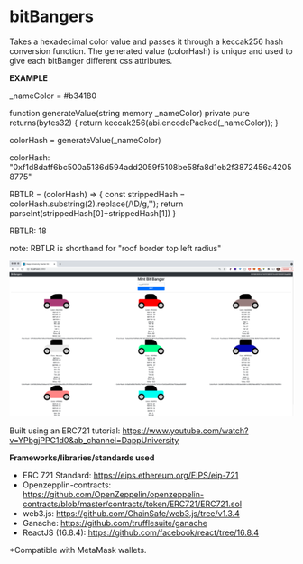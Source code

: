 # bitBangers

Takes a hexadecimal color value and passes it through a keccak256 hash conversion function. The generated value (colorHash) is unique and used to give each bitBanger different css attributes.

**EXAMPLE**

  _nameColor = #b34180

  function generateValue(string memory _nameColor) private pure returns(bytes32) {
    return keccak256(abi.encodePacked(_nameColor));
  }

  colorHash = generateValue(_nameColor)

  colorHash: "0xf1d8daff6bc500a5136d594add2059f5108be58fa8d1eb2f3872456a42058775"

  RBTLR = (colorHash) => {
    const strippedHash = colorHash.substring(2).replace(/\D/g,'');
      return parseInt(strippedHash[0]+strippedHash[1])
  }

  RBTLR: 18

note: RBTLR is shorthand for "roof border top left radius"

![alt text](https://github.com/nurbrun/bitBangers/blob/master/public/bitBangerReadMe.png?raw=true)

Built using an ERC721 tutorial: https://www.youtube.com/watch?v=YPbgjPPC1d0&ab_channel=DappUniversity

**Frameworks/libraries/standards used**

- ERC 721 Standard: https://eips.ethereum.org/EIPS/eip-721
- Openzepplin-contracts: https://github.com/OpenZeppelin/openzeppelin-contracts/blob/master/contracts/token/ERC721/ERC721.sol
- web3.js: https://github.com/ChainSafe/web3.js/tree/v1.3.4
- Ganache: https://github.com/trufflesuite/ganache
- ReactJS (16.8.4): https://github.com/facebook/react/tree/16.8.4

*Compatible with MetaMask wallets.
